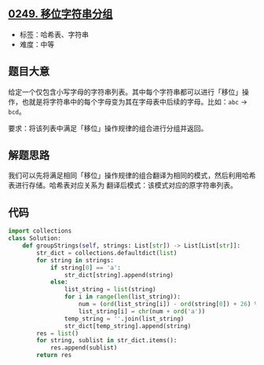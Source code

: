 ## [0249. 移位字符串分组](https://leetcode-cn.com/problems/group-shifted-strings/)

- 标签：哈希表、字符串
- 难度：中等

## 题目大意

给定一个仅包含小写字母的字符串列表。其中每个字符串都可以进行「移位」操作，也就是将字符串中的每个字母变为其在字母表中后续的字母。比如：`abc` -> `bcd`。

要求：将该列表中满足「移位」操作规律的组合进行分组并返回。

## 解题思路

我们可以先将满足相同「移位」操作规律的组合翻译为相同的模式，然后利用哈希表进行存储。哈希表对应关系为 翻译后模式：该模式对应的原字符串列表。

## 代码

```Python
import collections
class Solution:
    def groupStrings(self, strings: List[str]) -> List[List[str]]:
        str_dict = collections.defaultdict(list)
        for string in strings:
            if string[0] == 'a':
                str_dict[string].append(string)
            else:
                list_string = list(string)
                for i in range(len(list_string)):
                    num = (ord(list_string[i]) - ord(string[0]) + 26) % 26
                    list_string[i] = chr(num + ord('a'))
                temp_string = ''.join(list_string)
                str_dict[temp_string].append(string)
        res = list()
        for string, sublist in str_dict.items():
            res.append(sublist)
        return res
```

